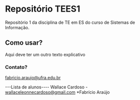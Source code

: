 # Repositório TEES1
Repositório 1 da disciplina de TE em ES do curso de Sistemas de Informação.

## Como usar?
Aqui deve ter um outro texto explicativo

### Contato?
fabricio.araujo@ufra.edu.br


---Lista de alunos----
Wallace Cardoso - wallaceleonnecardoso@gmail.com
*Fabrício Araújo
